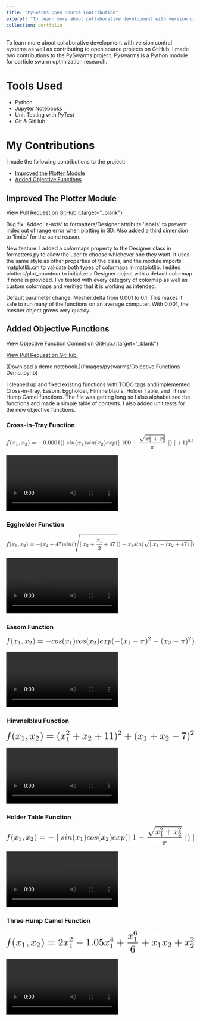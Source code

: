 ```yaml
---
title: "PySwarms Open Source Contribution"
excerpt: "To learn more about collaborative development with version control systems as well as contributing to open source projects on GitHub, I made two contributions to the PySwarms project. Pyswarms is a Python module for particle swarm optimization research.<br/><img src='/images/pyswarms/eggholder.jpg'>"
collection: portfolio
---
```


To learn more about collaborative development with version control systems as well as contributing to open source projects on GitHub, I made two contributions to the PySwarms project. Pyswarms is a Python module for particle swarm optimization research.

# Tools Used

* Python
* Jupyter Notebooks
* Unit Testing with PyTest
* Git & GitHub

# My Contributions

I made the following contributions to the project:
* [Improved the Plotter Module](#improved-the-plotter-module)
* [Added Objective Functions](#added-objective-functions)

## Improved The Plotter Module

[View Pull Request on GitHub.](https://github.com/ljvmiranda921/pyswarms/pull/172){:target="_blank"}

Bug fix: Added 'z-axis' to formatters/Designer attribute 'labels' to prevent index out of range error when plotting in 3D. Also added a third dimension to 'limits' for the same reason.

New feature: I added a colormaps property to the Designer class in formatters.py to allow the user to choose whichever one they want. It uses the same style as other properties of the class, and the module imports matplotlib.cm to validate both types of colormaps in matplotlib. I edited plotters/plot_countour to initialize a Designer object with a default colormap if none is provided. I've tested with every category of colormap as well as custom colormaps and verified that it is working as intended.

Default parameter change: Mesher.delta from 0.001 to 0.1. This makes it safe to run many of the functions on an average computer. With 0.001, the mesher object grows very quickly.

[](/images/pyswarms/ploter.jpg)

## Added Objective Functions

[View Objective Function Commit on GitHub.](https://github.com/ljvmiranda921/pyswarms/pull/168/commits/b5a3afdb6a3087cce64ec08f554ae034936eb553){:target="_blank"}

[View Pull Request on GitHub.](https://github.com/ljvmiranda921/pyswarms/pull/168)

[Download a demo notebook.](/images/pyswarms/Objective Functions Demo.ipynb)

I cleaned up and fixed existing functions with TODO tags and implemented Cross-in-Tray, Easom, Eggholder, Himmelblau's, Holder Table, and Three Hump Camel functions. The file was getting long so I also alphabetized the functions and made a simple table of contents. I also added unit tests for the new objective functions.

### Cross-in-Tray Function

![](/images/pyswarms/cross-in-tray.png)

<video controls>
  <source src="/images/pyswarms/cross_in_tray.mp4" type="video/mp4">
</video>


### Eggholder Function

![](/images/pyswarms/eggholder.png)


<video controls>
  <source src="/images/pyswarms/eggholder.mp4" type="video/mp4">
</video>

### Easom Function

![](/images/pyswarms/easom.png)

<video controls>
  <source src="/images/pyswarms/easom.mp4" type="video/mp4">
</video>

### Himmelblau Function

![](/images/pyswarms/himmelblau.png)

<video controls>
  <source src="/images/pyswarms/himmelblau.mp4" type="video/mp4">
</video>

### Holder Table Function

![](/images/pyswarms/holder_table.png)

<video controls>
  <source src="/images/pyswarms/holder_table.mp4" type="video/mp4">
</video>

### Three Hump Camel Function

![](/images/pyswarms/three_hump_camel.png)

<video controls>
  <source src="/images/pyswarms/three_hump_camel.mp4" type="video/mp4">
</video>

